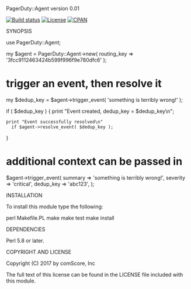 PagerDuty::Agent version 0.01

[![Build status](https://img.shields.io/travis/querry43/perl-pagerduty-agent.svg)](https://travis-ci.org/querry43/perl-pagerduty-agent)
[![License](https://img.shields.io/github/license/querry43/perl-pagerduty-agent.svg)](LICENSE)
[![CPAN](https://img.shields.io/cpan/v/PagerDuty-Agent.svg)](https://metacpan.org/pod/PagerDuty::Agent)

SYNOPSIS

  use PagerDuty::Agent;

  my $agent = PagerDuty::Agent->new( routing_key => '3fcc9112463424b599f996f9e780dfc6' );

  # trigger an event, then resolve it
  my $dedup_key = $agent->trigger_event( 'something is terribly wrong!' );

  if ( $dedup_key ) {
    print "Event created, dedup_key = $dedup_key\n";

    print "Event successfully resolved\n"
      if $agent->resolve_event( $dedup_key );
  }

  # additional context can be passed in
  $agent->trigger_event(
    summary   => 'something is terribly wrong!',
    severity  => 'critical',
    dedup_key => 'abc123',
  );

INSTALLATION

To install this module type the following:

   perl Makefile.PL
   make
   make test
   make install

DEPENDENCIES

Perl 5.8 or later.

COPYRIGHT AND LICENSE

Copyright (C) 2017 by comScore, Inc

The full text of this license can be found in the LICENSE file included with this module.
